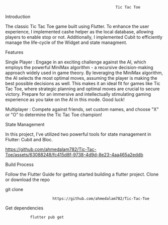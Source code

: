                                                      Tic Tac Toe

Introduction

The classic Tic Tac Toe game built using Flutter. To enhance the user experience, I implemented cashe helper as the local database, allowing players to enable stop or not. Additionally, I implemented Cubit to efficiently manage the life-cycle of the Widget and state managment.

Features

Single Player : Engage in an exciting challenge against the AI, which employs the powerful MiniMax algorithm - a recursive decision-making approach widely used in game theory. By leveraging the MiniMax algorithm, the AI selects the most optimal moves, assuming the player is making the best possible decisions as well. This makes it an ideal fit for games like Tic Tac Toe, where strategic planning and optimal moves are crucial to secure victory. Prepare for an immersive and intellectually stimulating gaming experience as you take on the AI in this mode. Good luck!

Multiplayer : Compete against friends, set custom names, and choose "X" or "O" to determine the Tic Tac Toe champion!


State Management

In this project, I've utilized two powerful tools for state management in Flutter: Cubit and Bloc.



https://github.com/ahmedalam782/Tic-Tac-Toe/assets/63088248/fc415d8f-9738-4d9d-8e23-4aa465a2eddb




Build Process

Follow the Flutter Guide for getting started building a flutter project.
Clone or download the repo

 git clone
 
						 https://github.com/ahmedalam782/Tic-Tac-Toe

Get dependencies

               flutter pub get

